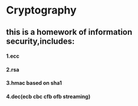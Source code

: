 # Cryptography
## this is a homework of information security,includes:
#### 1.ecc
#### 2.rsa
#### 3.hmac based on sha1
#### 4.dec(ecb cbc cfb ofb streaming)
